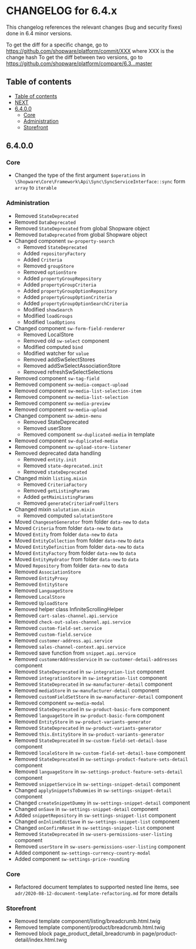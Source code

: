 CHANGELOG for 6.4.x
===================

This changelog references the relevant changes (bug and security fixes) done
in 6.4 minor versions.

To get the diff for a specific change, go to https://github.com/shopware/platform/commit/XXX where XXX is the change hash
To get the diff between two versions, go to https://github.com/shopware/platform/compare/6.3...master

Table of contents
----------------
* [Table of contents](#table-of-contents)
* [NEXT](#NEXT)
* [6.4.0.0](#6400)
  - [Core](#core)
  - [Administration](#administration)
  - [Storefront](#storefront)
  
6.4.0.0
----------------

### Core

* Changed the type of the first argument `$operations` in `\Shopware\Core\Framework\Api\Sync\SyncServiceInterface::sync` form `array` to `iterable`

### Administration
* Removed `StateDeprecated`
* Removed `DataDeprecated`
* Removed `StateDeprecated` from global Shopware object
* Removed `DataDeprecated` from global Shopware object
* Changed component `sw-property-search`
    * Removed `StateDeprecated`
    * Added `repositoryFactory`
    * Added `Criteria`
    * Removed `groupStore`
    * Removed `optionStore`
    * Added `propertyGroupRepository`
    * Added `propertyGroupCriteria`
    * Added `propertyGroupOptionRepository`
    * Added `propertyGroupOptionCriteria`
    * Added `propertyGroupOptionSearchCriteria`
    * Modified `showSearch`
    * Modified `loadGroups`
    * Modified `loadOptions`
* Changed component `sw-form-field-renderer`
    * Removed LocalStore
    * Removed old `sw-select` component
    * Modified computed `bind`
    * Modified watcher for `value`
    * Removed addSwSelectStores
    * Removed addSwSelectAssociationStore
    * Removed refreshSwSelectSelections
* Removed component `sw-tag-field`
* Removed component `sw-media-compact-upload`
* Removed component `sw-media-list-selection-item`
* Removed component `sw-media-list-selection`
* Removed component `sw-media-preview`
* Removed component `sw-media-upload`
* Changed component `sw-admin-menu`
    * Removed StateDeprecated
    * Removed userStore
    * Removed component `sw-duplicated-media` in template
* Removed component `sw-duplicated-media`
* Removed component `sw-upload-store-listener`
* Removed deprecated data handling
    * Removed `entity.init`
    * Removed `state-deprecated.init`
    * Removed `stateDeprecated`
* Changed mixin `listing.mixin`
    * Removed `CriteriaFactory`
    * Removed `getListingParams`
    * Added `getMainListingParams`
    * Removed `generateCriteriaFromFilters`
* Changed mixin `salutation.mixin`
    * Removed computed `salutationStore`
* Moved `ChangesetGenerator` from folder `data-new` to `data`
* Moved `Criteria` from folder `data-new` to `data`
* Moved `Entity` from folder `data-new` to `data`
* Moved `EntityCollection` from folder `data-new` to `data`
* Moved `EntityDefinition` from folder `data-new` to `data`
* Moved `EntityFactory` from folder `data-new` to `data`
* Moved `EntityHydrator` from folder `data-new` to `data`
* Moved `Repository` from folder `data-new` to `data`
* Removed `AssociationStore`
* Removed `EntityProxy`
* Removed `EntityStore`
* Removed `LanguageStore`
* Removed `LocalStore`
* Removed `UploadStore`
* Removed helper class InfiniteScrollingHelper
* Removed `cart-sales-channel.api.service`
* Removed `check-out-sales-channel.api.service`
* Removed `custom-field-set.service`
* Removed `custom-field.service`
* Removed `customer-address.api.service`
* Removed `sales-channel-context.api.service`
* Removed save function from `snippet.api.service`
* Removed `customerAddressService` in `sw-customer-detail-addresses` component
* Removed `StateDeprecated` in `sw-integration-list` component
* Removed `integrationStore` in `sw-integration-list` component
* Removed `StateDeprecated` in `sw-manufacturer-detail` component
* Removed `mediaStore` in `sw-manufacturer-detail` component
* Removed `customFieldSetStore` in `sw-manufacturer-detail` component
* Removed component `sw-media-modal`
* Removed `StateDeprecated` in `sw-product-basic-form` component
* Removed `languageStore` in `sw-product-basic-form` component
* Removed `EntityStore` in `sw-product-variants-generator`
* Removed `StateDeprecated` in `sw-product-variants-generator`
* Removed `this.EntityStore` in `sw-product-variants-generator`
* Removed `StateDeprecated` in `sw-custom-field-set-detail-base` component
* Removed `localeStore` in `sw-custom-field-set-detail-base` component
* Removed `StateDeprecated` in `sw-settings-product-feature-sets-detail` component
* Removed `languageStore` in `sw-settings-product-feature-sets-detail` component
* Removed `snippetService` in `sw-settings-snippet-detail` component
* Changed `applySnippetsToDummies` in `sw-settings-snippet-detail` component
* Changed `createSnippetDummy` in `sw-settings-snippet-detail` component
* Changed `onSave` in `sw-settings-snippet-detail` component
* Added `snippetRepository` in `sw-settings-snippet-list` component
* Changed `onInlineEditSave` in `sw-settings-snippet-list` component
* Changed `onConfirmReset` in `sw-settings-snippet-list` component
* Removed `StateDeprecated` in `sw-users-permissions-user-listing` component
* Removed `userStore` in `sw-users-permissions-user-listing` component
* Added component `sw-settings-currency-country-modal`
* Added component `sw-settings-price-rounding`

### Core
* Refactored document templates to supported nested line items, see `adr/2020-08-12-document-template-refactoring.md` for more details

### Storefront
* Removed template component/listing/breadcrumb.html.twig
* Removed template component/product/breadcrumb.html.twig
* Removed block page_product_detail_breadcrumb in page/product-detail/index.html.twig
